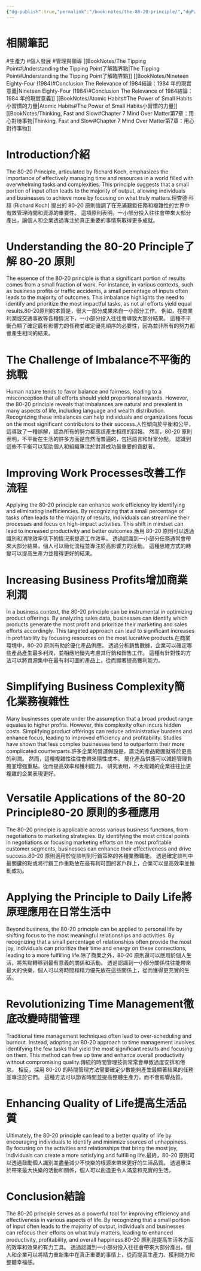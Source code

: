 ```yaml
---
{"dg-publish":true,"permalink":"/book-notes/the-80-20-principle/","dgPassFrontmatter":true,"created":"2024-11-24T10:41:52.617+08:00","updated":"2024-11-28T00:04:20.431+08:00"}
---
```


# 相關筆記
#生產力 #個人發展 #管理與領導 
[[BookNotes/The Tipping Point#Understanding the Tipping Point了解臨界點\|The Tipping Point#Understanding the Tipping Point了解臨界點]]
[[BookNotes/Nineteen Eighty-Four (1984)#Conclusion The Relevance of 1984結論：1984 年的現實意義\|Nineteen Eighty-Four (1984)#Conclusion The Relevance of 1984結論：1984 年的現實意義]]
[[BookNotes/Atomic Habits#The Power of Small Habits小習慣的力量\|Atomic Habits#The Power of Small Habits小習慣的力量]]
[[BookNotes/Thinking, Fast and Slow#Chapter 7 Mind Over Matter第7章：用心對待事物\|Thinking, Fast and Slow#Chapter 7 Mind Over Matter第7章：用心對待事物]]
# Introduction介紹

The 80-20 Principle, articulated by Richard Koch, emphasizes the importance of effectively managing time and resources in a world filled with overwhelming tasks and complexities. This principle suggests that a small portion of input often leads to the majority of output, allowing individuals and businesses to achieve more by focusing on what truly matters.理查德·科赫 (Richard Koch) 提出的 80-20 原則強調了在充滿艱鉅任務和複雜性的世界中有效管理時間和資源的重要性。 這項原則表明，一小部分投入往往會帶來大部分產出，讓個人和企業透過專注於真正重要的事情來取得更多成就。

# Understanding the 80-20 Principle了解 80-20 原則

The essence of the 80-20 principle is that a significant portion of results comes from a small fraction of work. For instance, in various contexts, such as business profits or traffic accidents, a small percentage of inputs often leads to the majority of outcomes. This imbalance highlights the need to identify and prioritize the most impactful tasks, as not all efforts yield equal results.80-20原則的本質是，很大一部分成果來自一小部分工作。 例如，在商業利潤或交通事故等各種情況下，一小部分投入往往會導致大部分結果。 這種不平衡凸顯了確定最有影響力的任務並確定優先順序的必要性，因為並非所有的努力都會產生相同的結果。

# The Challenge of Imbalance不平衡的挑戰

Human nature tends to favor balance and fairness, leading to a misconception that all efforts should yield proportional rewards. However, the 80-20 principle reveals that imbalances are natural and prevalent in many aspects of life, including language and wealth distribution. Recognizing these imbalances can help individuals and organizations focus on the most significant contributors to their success.人性傾向於平衡和公平，這導致了一種誤解，認為所有的努力都應該產生相應的回報。 然而，80-20 原則表明，不平衡在生活的許多方面是自然而普遍的，包括語言和財富分配。 認識到這些不平衡可以幫助個人和組織專注於對其成功最重要的貢獻者。

# Improving Work Processes改善工作流程

Applying the 80-20 principle can enhance work efficiency by identifying and eliminating inefficiencies. By recognizing that a small percentage of tasks often leads to the majority of results, individuals can streamline their processes and focus on high-impact activities. This shift in mindset can lead to increased productivity and better outcomes.應用 80-20 原則可以透過識別和消除效率低下的情況來提高工作效率。 透過認識到一小部分任務通常會帶來大部分結果，個人可以簡化流程並專注於高影響力的活動。 這種思維方式的轉變可以提高生產力並獲得更好的結果。

# Increasing Business Profits增加商業利潤

In a business context, the 80-20 principle can be instrumental in optimizing product offerings. By analyzing sales data, businesses can identify which products generate the most profit and prioritize their marketing and sales efforts accordingly. This targeted approach can lead to significant increases in profitability by focusing resources on the most lucrative products.在商業環境中，80-20 原則有助於優化產品供應。 透過分析銷售數據，企業可以確定哪些產品產生最多利潤，並相應地優先考慮其行銷和銷售工作。 這種有針對性的方法可以將資源集中在最有利可圖的產品上，從而顯著提高獲利能力。

# Simplifying Business Complexity簡化業務複雜性

Many businesses operate under the assumption that a broad product range equates to higher profits. However, this complexity often incurs hidden costs. Simplifying product offerings can reduce administrative burdens and enhance focus, leading to improved efficiency and profitability. Studies have shown that less complex businesses tend to outperform their more complicated counterparts.許多企業的營運假設是，廣泛的產品範圍就等於更高的利潤。 然而，這種複雜性往往會帶來隱性成本。 簡化產品供應可以減輕管理負擔並增強重點，從而提高效率和獲利能力。 研究表明，不太複雜的企業往往比更複雜的企業表現更好。

# Versatile Applications of the 80-20 Principle80-20 原則的多種應用

The 80-20 principle is applicable across various business functions, from negotiations to marketing strategies. By identifying the most critical points in negotiations or focusing marketing efforts on the most profitable customer segments, businesses can enhance their effectiveness and drive success.80-20 原則適用於從談判到行銷策略的各種業務職能。 透過確定談判中最關鍵的點或將行銷工作重點放在最有利可圖的客戶群上，企業可以提高效率並推動成功。

# Applying the Principle to Daily Life將原理應用在日常生活中

Beyond business, the 80-20 principle can be applied to personal life by shifting focus to the most meaningful relationships and activities. By recognizing that a small percentage of relationships often provide the most joy, individuals can prioritize their time and energy on these connections, leading to a more fulfilling life.除了商業之外，80-20 原則還可以應用於個人生活，將焦點轉移到最有意義的關係和活動。 透過認識到一小部分關係往往能帶來最大的快樂，個人可以將時間和精力優先放在這些關係上，從而獲得更充實的生活。

# Revolutionizing Time Management徹底改變時間管理

Traditional time management techniques often lead to over-scheduling and burnout. Instead, adopting an 80-20 approach to time management involves identifying the few tasks that yield the most significant results and focusing on them. This method can free up time and enhance overall productivity without compromising quality.傳統的時間管理技術常常會導致過度安排和倦怠。 相反，採用 80-20 的時間管理方法需要確定少數能夠產生最顯著結果的任務並專注於它們。 這種方法可以節省時間並提高整體生產力，而不會影響品質。

# Enhancing Quality of Life提高生活品質

Ultimately, the 80-20 principle can lead to a better quality of life by encouraging individuals to identify and minimize sources of unhappiness. By focusing on the activities and relationships that bring the most joy, individuals can create a more satisfying and fulfilling life.最終，80-20 原則可以透過鼓勵個人識別並盡量減少不快樂的根源來帶來更好的生活品質。 透過專注於帶來最大快樂的活動和關係，個人可以創造更令人滿意和充實的生活。

# Conclusion結論

The 80-20 principle serves as a powerful tool for improving efficiency and effectiveness in various aspects of life. By recognizing that a small portion of input often leads to the majority of output, individuals and businesses can refocus their efforts on what truly matters, leading to enhanced productivity, profitability, and overall happiness.80-20 原則是提高生活各方面的效率和效果的有力工具。 透過認識到一小部分投入往往會帶來大部分產出，個人和企業可以將精力重新集中在真正重要的事情上，從而提高生產力、獲利能力和整體幸福感。